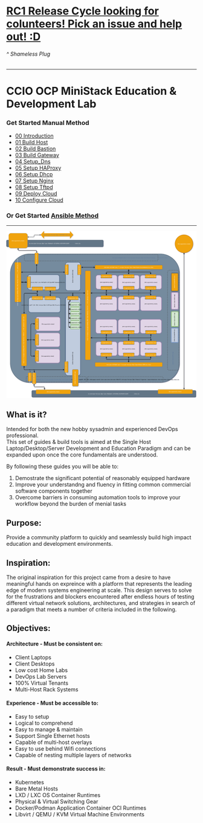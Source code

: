 # [RC1 Release Cycle looking for colunteers! Pick an issue and help out! :D](https://github.com/containercraft/ocp-mini-stack/projects/1)
######  ^ Shameless Plug 
---------------------------------------------------------------------------------
# CCIO OCP MiniStack Education & Development Lab
### Get Started Manual Method
  + [00 Introduction]
  + [01 Build Host]
  + [02 Build Bastion]
  + [03 Build Gateway]
  + [04 Setup_Dns]
  + [05 Setup HAProxy]
  + [06 Setup Dhcp]
  + [07 Setup Nginx]
  + [08 Setup Tftpd]
  + [09 Deploy Cloud]
  + [10 Configure Cloud]

### Or Get Started [Ansible Method]
---------------------------------------------------------------------------------
     
![CCIO_OCP MiniStack Lab_Diagram](zweb/drawio/master-ocp-mini-stack.svg)

## What is it?
Intended for both the new hobby sysadmin and experienced DevOps professional.    
This set of guides & build tools is aimed at the Single Host Laptop/Desktop/Server Development and Education Paradigm and can be expanded upon once the core fundamentals are understood.    
    
By following these guides you will be able to:    
  1. Demostrate the significant potential of reasonably equipped hardware    
  2. Improve your understandng and fluency in fitting common commercial software components together    
  3. Overcome barriers in consuming automation tools to improve your workflow beyond the burden of menial tasks    
    

## Purpose:

Provide a community platform to quickly and seamlessly build high impact education and development environments.    
    
## Inspiration:

The original inspiration for this project came from a desire to have meaningful hands 
on expreince with a platform that represents the leading edge of modern systems engineering 
at scale. This design serves to solve for the frustrations and blockers encountered after endless 
hours of testing different virtual network solutions, architectures, and strategies in 
search of a paradigm that meets a number of criteria included in the following.
    
## Objectives:    
    
#### Architecture -  Must be consistent on:
  + Client Laptops
  + Client Desktops
  + Low cost Home Labs
  + DevOps Lab Servers
  + 100% Virtual Tenants
  + Multi-Host Rack Systems
    
#### Experience - Must be accessible to:    
  + Easy to setup
  + Logical to comprehend
  + Easy to manage & maintain
  + Support Single Ethernet hosts
  + Capable of multi-host overlays
  + Easy to use behind Wifi connections
  + Capable of nesting multiple layers of networks
    
#### Result - Must demonstrate success in:
  + Kubernetes
  + Bare Metal Hosts
  + LXD / LXC OS Container Runtimes
  + Physical & Virtual Switching Gear
  + Docker/Podman Application Container OCI Runtimes
  + Libvirt / QEMU / KVM Virtual Machine Environments

<!-- Markdown link & img dfn's -->
[Ansible Method]:/ansible/
[00 Introduction]:/00_Introduction.md
[01 Build Host]:/01_Build_Host.md
[02 Build Bastion]:/02_Build_Bastion.md
[03 Build Gateway]:/03_Build_Gateway.md
[04 Setup_Dns]:/04_Setup_DNS.md
[05 Setup HAProxy]:/05_Setup_HAProxy.md
[06 Setup Dhcp]:/06_Setup_DHCP.md
[07 Setup Nginx]:/07_Setup_Nginx.md
[08 Setup Tftpd]:/08_Setup_Tftpd.md
[09 Deploy Cloud]:/09_Deploy_Cloud.md
[10 Configure Cloud]:/10_Configure_Cloud.md
